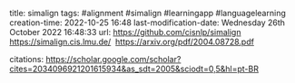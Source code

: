 title: simalign
tags: #alignment #simalign #learningapp #languagelearning
creation-time: 2022-10-25 16:48
last-modification-date: Wednesday 26th October 2022 16:48:33
url: https://github.com/cisnlp/simalign
https://simalign.cis.lmu.de/
 https://arxiv.org/pdf/2004.08728.pdf



citations: https://scholar.google.com/scholar?cites=2034096921201615934&as_sdt=2005&sciodt=0,5&hl=pt-BR